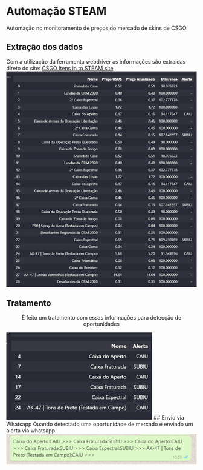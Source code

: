 # Automação STEAM
Automação no monitoramento de preços do mercado de skins de CSGO.
## Extração dos dados
Com a utilização da ferramenta webdriver as informações são extraídas direto do site:
[CSGO Itens in to STEAM site](https://steamcommunity.com/market/search?appid=730) 
<img align="center" src="tabela_itens.png"></img>
## Tratamento 
<p  align="center">
É feito um tratamento com essas informações para detecção de oportunidades
</p>
<img src="tabela_alerta.png"></img>
## Envio via Whatsapp 
Quando detectado uma oportunidade de mercado é enviado um alerta via whatsapp.
<img align="center" src="envio.png"></img>
